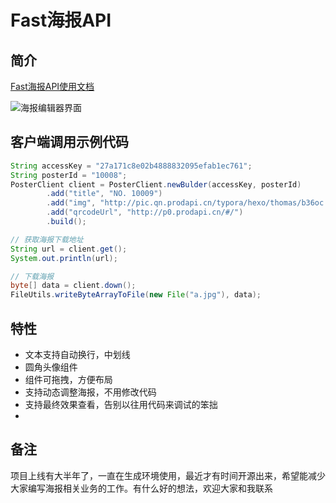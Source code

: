 # Fast海报API 

## 简介

[Fast海报API使用文档](docs/Fast海报API使用文档.md)

![海报编辑器界面](http://pic.qn.prodapi.cn/typora/hexo/thomas/5sf8x.jpg)

## 客户端调用示例代码

```java
String accessKey = "27a171c8e02b4888832095efab1ec761";
String posterId = "10008";
PosterClient client = PosterClient.newBulder(accessKey, posterId)
        .add("title", "NO. 10009")
        .add("img", "http://pic.qn.prodapi.cn/typora/hexo/thomas/b36oc.jpg")
        .add("qrcodeUrl", "http://p0.prodapi.cn/#/")
        .build();

// 获取海报下载地址
String url = client.get();
System.out.println(url);

// 下载海报
byte[] data = client.down();
FileUtils.writeByteArrayToFile(new File("a.jpg"), data);
```


## 特性
 * 文本支持自动换行，中划线
 * 圆角头像组件
 * 组件可拖拽，方便布局
 * 支持动态调整海报，不用修改代码
 * 支持最终效果查看，告别以往用代码来调试的笨拙
 * 
 
 
## 备注

项目上线有大半年了，一直在生成环境使用，最近才有时间开源出来，希望能减少大家编写海报相关业务的工作。有什么好的想法，欢迎大家和我联系



 